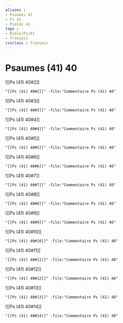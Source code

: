 ```yaml
---
aliases : 
- Psaumes 41
- Ps 41
- Psalms 41
tags : 
- Bible/Ps/41
- français
cssclass : français
---
```


# Psaumes (41) 40

![[Ps (41) 40#2]]

```query
"[[Ps (41) 40#2]]" -file:"Commentaire Ps (41) 40"
```

![[Ps (41) 40#3]]

```query
"[[Ps (41) 40#3]]" -file:"Commentaire Ps (41) 40"
```

![[Ps (41) 40#4]]

```query
"[[Ps (41) 40#4]]" -file:"Commentaire Ps (41) 40"
```

![[Ps (41) 40#5]]

```query
"[[Ps (41) 40#5]]" -file:"Commentaire Ps (41) 40"
```

![[Ps (41) 40#6]]

```query
"[[Ps (41) 40#6]]" -file:"Commentaire Ps (41) 40"
```

![[Ps (41) 40#7]]

```query
"[[Ps (41) 40#7]]" -file:"Commentaire Ps (41) 40"
```

![[Ps (41) 40#8]]

```query
"[[Ps (41) 40#8]]" -file:"Commentaire Ps (41) 40"
```

![[Ps (41) 40#9]]

```query
"[[Ps (41) 40#9]]" -file:"Commentaire Ps (41) 40"
```

![[Ps (41) 40#10]]

```query
"[[Ps (41) 40#10]]" -file:"Commentaire Ps (41) 40"
```

![[Ps (41) 40#11]]

```query
"[[Ps (41) 40#11]]" -file:"Commentaire Ps (41) 40"
```

![[Ps (41) 40#12]]

```query
"[[Ps (41) 40#12]]" -file:"Commentaire Ps (41) 40"
```

![[Ps (41) 40#13]]

```query
"[[Ps (41) 40#13]]" -file:"Commentaire Ps (41) 40"
```

![[Ps (41) 40#14]]

```query
"[[Ps (41) 40#14]]" -file:"Commentaire Ps (41) 40"
```

